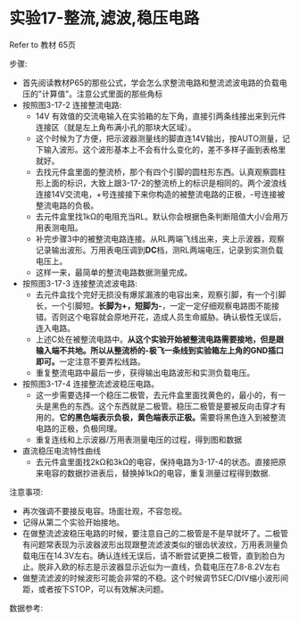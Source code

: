 # 实验17-整流,滤波,稳压电路

Refer to 教材 65页

步骤:
 - 首先阅读教材P65的那些公式，学会怎么求整流电路和整流滤波电路的负载电压的"计算值"。注意公式里面的那些角标
 - 按照图3-17-2 连接整流电路:
    * 14V 有效值的交流电输入在实验箱的左下角，直接引两条线接出来到元件连接区（就是左上角布满小孔的那块大区域）。
    * 这个时候为了方便，把示波器测量线的脚直连14V输出，按AUTO测量，记下输入波形。这个波形基本上不会有什么变化的，差不多样子画到表格里就好。
    * 去找元件盒里面的整流桥，那个有四个引脚的圆柱形东西。认真观察圆柱形上面的标识，大致上跟3-17-2的整流桥上的标识是相同的。两个波浪线连接14V交流电，+号连接接下来你构造的被整流电路的正极，-号连接被整流电路的负极。
    * 去元件盒里找1kΩ的电阻充当RL。默认你会根据色条判断阻值大小/会用万用表测电阻。
    * 补完步骤3中的被整流电路连接。从RL两端飞线出来，夹上示波器，观察记录输出波形。万用表电压调到<strong>DC</strong>档，测RL两端电压，记录到实测负载电压上。
    * 这样一来，最简单的整流电路数据测量完成。
  - 按照图3-17-3 连接整流滤波电路:
    * 去元件盒找个完好无损没有爆浆漏液的电容出来，观察引脚，有一个引脚长，一个引脚短。<strong>长脚为+，短脚为-</strong>，一定一定仔细观察电路图不能接错。否则这个电容就会原地开花，造成人员生命威胁。确认极性无误后，连入电路。
    * 上述C处在被整流电路中。<strong>从这个实验开始被整流电路需要接地，但是跟输入端不共地。所以从整流桥的-极飞一条线到实验箱左上角的GND插口即可。</strong>一定注意不要弄松线路。
    * 重复整流电路中最后一步，获得输出电路波形和实测负载电压。
 - 按照图3-17-4 连接整流滤波稳压电路。
    * 这一步需要选择一个稳压二极管，去元件盒里面找黄色的，最小的，有一头是黑色的东西。这个东西就是二极管。稳压二极管是要被反向击穿才有用的。<strong>它的黑色端表示负极，黄色端表示正极。</strong>需要将黑色连入到被整流电路的正极，负极同理。
    * 重复连线和上示波器/万用表测量电压的过程，得到图和数据
- 直流稳压电流特性曲线
    * 去元件盒里面找2kΩ和3kΩ的电容，保持电路为3-17-4的状态。直接把原来电容的数据抄进表后，替换掉1kΩ的电容，重复测量过程得到数据.


注意事项:
 - 再次强调不要接反电容。场面壮观，不容忽视。
 - 记得从第二个实验开始接地。
 - 在做整流滤波稳压电路的时候，要注意自己的二极管是不是早就坏了。二极管有问题常表现为示波器波形出现跟整流滤波类似的锯齿状波纹，万用表测量负载电压在14.3V左右。确认连线无误后，请不断尝试更换二极管，直到脸白为止。脱非入欧的标志是示波器显示近似为一直线，负载电压在7.8-8.2V左右
 - 做整流滤波的时候波形可能会非常的不稳。这个时候调节SEC/DIV缩小波形间距，或者按下STOP，可以有效解决问题。


数据参考:
